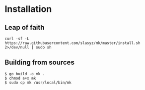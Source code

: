 # Installation

## Leap of faith

```shell
curl -sf -L https://raw.githubusercontent.com/slasyz/mk/master/install.sh 2>/dev/null | sudo sh
```

## Building from sources

```shell
$ go build -o mk .
$ chmod a+x mk
$ sudo cp mk /usr/local/bin/mk
```